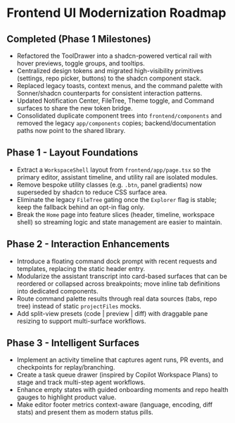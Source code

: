 # Frontend UI Modernization Roadmap

## Completed (Phase 1 Milestones)
- Refactored the ToolDrawer into a shadcn-powered vertical rail with hover previews, toggle groups, and tooltips.
- Centralized design tokens and migrated high-visibility primitives (settings, repo picker, buttons) to the shadcn component stack.
- Replaced legacy toasts, context menus, and the command palette with Sonner/shadcn counterparts for consistent interaction patterns.
- Updated Notification Center, FileTree, Theme toggle, and Command surfaces to share the new token bridge.
- Consolidated duplicate component trees into `frontend/components` and removed the legacy `app/components` copies; backend/documentation paths now point to the shared library.

## Phase 1 - Layout Foundations
- Extract a `WorkspaceShell` layout from `frontend/app/page.tsx` so the primary editor, assistant timeline, and utility rail are isolated modules.
- Remove bespoke utility classes (e.g. `.btn`, panel gradients) now superseded by shadcn to reduce CSS surface area.
- Eliminate the legacy `FileTree` gating once the `Explorer` flag is stable; keep the fallback behind an opt-in flag only.
- Break the `Home` page into feature slices (header, timeline, workspace shell) so streaming logic and state management are easier to maintain.

## Phase 2 - Interaction Enhancements
- Introduce a floating command dock prompt with recent requests and templates, replacing the static header entry.
- Modularize the assistant transcript into card-based surfaces that can be reordered or collapsed across breakpoints; move inline tab definitions into dedicated components.
- Route command palette results through real data sources (tabs, repo tree) instead of static `projectFiles` mocks.
- Add split-view presets (code | preview | diff) with draggable pane resizing to support multi-surface workflows.

## Phase 3 - Intelligent Surfaces
- Implement an activity timeline that captures agent runs, PR events, and checkpoints for replay/branching.
- Create a task queue drawer (inspired by Copilot Workspace Plans) to stage and track multi-step agent workflows.
- Enhance empty states with guided onboarding moments and repo health gauges to highlight product value.
- Make editor footer metrics context-aware (language, encoding, diff stats) and present them as modern status pills.
